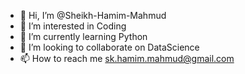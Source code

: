 - 👋 Hi, I’m @Sheikh-Hamim-Mahmud
- 👀 I’m interested in Coding
- 🌱 I’m currently learning Python
- 💞️ I’m looking to collaborate on DataScience
- 📫 How to reach me sk.hamim.mahmud@gmail.com

<!---
Sheikh-Hamim-Mahmud/Sheikh-Hamim-Mahmud is a ✨ special ✨ repository because its `README.md` (this file) appears on your GitHub profile.
You can click the Preview link to take a look at your changes.
--->
